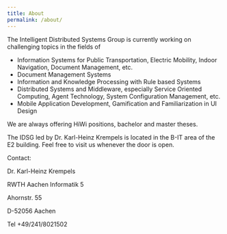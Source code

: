 ```yaml
---
title: About
permalink: /about/
---
```


The Intelligent Distributed Systems Group is currently working on challenging topics in the fields of
 

* Information Systems for Public Transportation, Electric Mobility, Indoor Navigation, Document Management, etc. 
* Document Management Systems
* Information and Knowledge Processing with Rule based Systems
* Distributed Systems and Middleware, especially Service Oriented Computing, Agent Technology, System Configuration Management, etc.
* Mobile Application Development, Gamification and Familiarization in UI Design
  
We are always offering HiWi positions, bachelor and master theses.
   
The IDSG led by Dr. Karl-Heinz Krempels is located in the B-IT area of the E2 building. 
Feel free to visit us whenever the door is open.

Contact:

Dr. Karl-Heinz Krempels

RWTH Aachen Informatik 5

Ahornstr. 55

D-52056 Aachen

Tel +49/241/8021502
